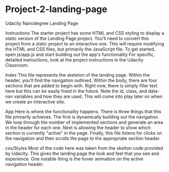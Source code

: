# Project-2-landing-page
 Udacity Nanodegree Landing Page

Instructions
The starter project has some HTML and CSS styling to display a static version of the Landing Page project. You'll need to convert this project from a static project to an interactive one. This will require modifying the HTML and CSS files, but primarily the JavaScript file.
To get started, open js/app.js and start building out the app's functionality
For specific, detailed instructions, look at the project instructions in the Udacity Classroom.

Index
This file represents the skeleton of the landing page. Within the header, you'll find the navigation outlined. Within the body, there are four sections that are added to begin with. Right now, there is simply filler text here but this can be easily fixed in the future. Note the id, class, and data-nav variables and how they are used. This will come into play later on when we create an interactive site.

App
Here is where the functionality happens. There is three things that this file primarily achieves. The first is dynamically building out the navigation. We loop through the number of implemented sections and generate an area in the header for each one. Next is allowing the header to show which section is currently "active" in the page. Finally, this file listens for clicks on the navigation and then scrolls the page to the appropriate section header.

css/Styles
Most of the code here was taken from the skelton code provided by Udacity. This gives the landing page the look and feel that you see and experience. One notable thing is the hover animation on the active navigation header.
